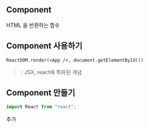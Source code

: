 ## Component

HTML 을 반환하는 함수

## Component 사용하기

`ReactDOM.render(<App />, document.getElementById())`
><App />: JSX, react에 특화된 개념


## Component 만들기
```js
import React from "react";
```
추가
<!--stackedit_data:
eyJoaXN0b3J5IjpbLTE1NjM3OTMyODddfQ==
-->